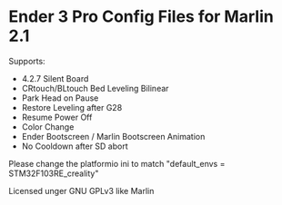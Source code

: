 # Ender 3 Pro Config Files for Marlin 2.1
 Supports:
 * 4.2.7 Silent Board
 * CRtouch/BLtouch Bed Leveling Bilinear
 * Park Head on Pause
 * Restore Leveling after G28
 * Resume Power Off
 * Color Change
 * Ender Bootscreen / Marlin Bootscreen Animation
 * No Cooldown after SD abort

Please change the platformio ini to match "default_envs = STM32F103RE_creality"

Licensed unger GNU GPLv3 like Marlin